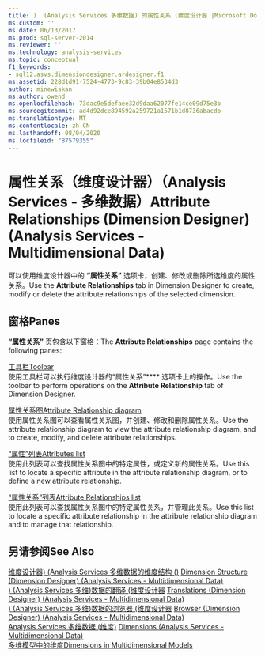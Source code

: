 ```yaml
---
title: )  (Analysis Services 多维数据) 的属性关系 (维度设计器 |Microsoft Docs
ms.custom: ''
ms.date: 06/13/2017
ms.prod: sql-server-2014
ms.reviewer: ''
ms.technology: analysis-services
ms.topic: conceptual
f1_keywords:
- sql12.asvs.dimensiondesigner.ardesigner.f1
ms.assetid: 228d1d91-7524-4773-9c83-39b04e8534d3
author: minewiskan
ms.author: owend
ms.openlocfilehash: 73dac9e5defaee32d9daa62077fe14ce09d75e3b
ms.sourcegitcommit: ad4d92dce894592a259721a1571b1d8736abacdb
ms.translationtype: MT
ms.contentlocale: zh-CN
ms.lasthandoff: 08/04/2020
ms.locfileid: "87579355"
---
```

# <a name="attribute-relationships-dimension-designer-analysis-services---multidimensional-data"></a><span data-ttu-id="23d80-102">属性关系（维度设计器）（Analysis Services - 多维数据）</span><span class="sxs-lookup"><span data-stu-id="23d80-102">Attribute Relationships (Dimension Designer) (Analysis Services - Multidimensional Data)</span></span>
  <span data-ttu-id="23d80-103">可以使用维度设计器中的 **“属性关系”** 选项卡，创建、修改或删除所选维度的属性关系。</span><span class="sxs-lookup"><span data-stu-id="23d80-103">Use the **Attribute Relationships** tab in Dimension Designer to create, modify or delete the attribute relationships of the selected dimension.</span></span>  
  
## <a name="panes"></a><span data-ttu-id="23d80-104">窗格</span><span class="sxs-lookup"><span data-stu-id="23d80-104">Panes</span></span>  
 <span data-ttu-id="23d80-105">**“属性关系”** 页包含以下窗格：</span><span class="sxs-lookup"><span data-stu-id="23d80-105">The **Attribute Relationships** page contains the following panes:</span></span>  
  
 [<span data-ttu-id="23d80-106">工具栏</span><span class="sxs-lookup"><span data-stu-id="23d80-106">Toolbar</span></span>](toolbar-attribute-relationship-dimension-designer-analysis-services-multidimensional-data.md)  
 <span data-ttu-id="23d80-107">使用工具栏可以执行维度设计器的“属性关系”\*\*\*\* 选项卡上的操作。</span><span class="sxs-lookup"><span data-stu-id="23d80-107">Use the toolbar to perform operations on the **Attribute Relationship** tab of Dimension Designer.</span></span>  
  
 [<span data-ttu-id="23d80-108">属性关系图</span><span class="sxs-lookup"><span data-stu-id="23d80-108">Attribute Relationship diagram</span></span>](attribute-relationship-diagram-analysis-services-multidimensional-data.md)  
 <span data-ttu-id="23d80-109">使用属性关系图可以查看属性关系图，并创建、修改和删除属性关系。</span><span class="sxs-lookup"><span data-stu-id="23d80-109">Use the attribute relationship diagram to view the attribute relationship diagram, and to create, modify, and delete attribute relationships.</span></span>  
  
 [<span data-ttu-id="23d80-110">“属性”列表</span><span class="sxs-lookup"><span data-stu-id="23d80-110">Attributes list</span></span>](attributes-designer-tab-dimension-designer-analysis-services-multidimensional-data.md)  
 <span data-ttu-id="23d80-111">使用此列表可以查找属性关系图中的特定属性，或定义新的属性关系。</span><span class="sxs-lookup"><span data-stu-id="23d80-111">Use this list to locate a specific attribute in the attribute relationship diagram, or to define a new attribute relationship.</span></span>  
  
 [<span data-ttu-id="23d80-112">“属性关系”列表</span><span class="sxs-lookup"><span data-stu-id="23d80-112">Attribute Relationships list</span></span>](attribute-relationships-designer-tab-dimension-designer-analysis-services-multidimensional-data.md)  
 <span data-ttu-id="23d80-113">使用此列表可以查找属性关系图中的特定属性关系，并管理此关系。</span><span class="sxs-lookup"><span data-stu-id="23d80-113">Use this list to locate a specific attribute relationship in the attribute relationship diagram and to manage that relationship.</span></span>  
  
## <a name="see-also"></a><span data-ttu-id="23d80-114">另请参阅</span><span class="sxs-lookup"><span data-stu-id="23d80-114">See Also</span></span>  
 <span data-ttu-id="23d80-115">[维度设计器&#41; &#40;Analysis Services 多维数据的维度结构 &#40;&#41;](dimension-structure-dimension-designer-analysis-services-multidimensional-data.md) </span><span class="sxs-lookup"><span data-stu-id="23d80-115">[Dimension Structure &#40;Dimension Designer&#41; &#40;Analysis Services - Multidimensional Data&#41;](dimension-structure-dimension-designer-analysis-services-multidimensional-data.md) </span></span>  
 <span data-ttu-id="23d80-116">[&#41; &#40;Analysis Services 多维&#41;数据的翻译 &#40;维度设计器](translations-dimension-designer-analysis-services-multidimensional-data.md) </span><span class="sxs-lookup"><span data-stu-id="23d80-116">[Translations &#40;Dimension Designer&#41; &#40;Analysis Services - Multidimensional Data&#41;](translations-dimension-designer-analysis-services-multidimensional-data.md) </span></span>  
 <span data-ttu-id="23d80-117">[&#41; &#40;Analysis Services 多维&#41;数据的浏览器 &#40;维度设计器](browser-dimension-designer-analysis-services-multidimensional-data.md) </span><span class="sxs-lookup"><span data-stu-id="23d80-117">[Browser &#40;Dimension Designer&#41; &#40;Analysis Services - Multidimensional Data&#41;](browser-dimension-designer-analysis-services-multidimensional-data.md) </span></span>  
 <span data-ttu-id="23d80-118">[Analysis Services 多维数据 &#40;维度&#41;](multidimensional-models-olap-logical-dimension-objects/dimensions-analysis-services-multidimensional-data.md) </span><span class="sxs-lookup"><span data-stu-id="23d80-118">[Dimensions &#40;Analysis Services - Multidimensional Data&#41;](multidimensional-models-olap-logical-dimension-objects/dimensions-analysis-services-multidimensional-data.md) </span></span>  
 [<span data-ttu-id="23d80-119">多维模型中的维度</span><span class="sxs-lookup"><span data-stu-id="23d80-119">Dimensions in Multidimensional Models</span></span>](multidimensional-models/dimensions-in-multidimensional-models.md)  
  
  
